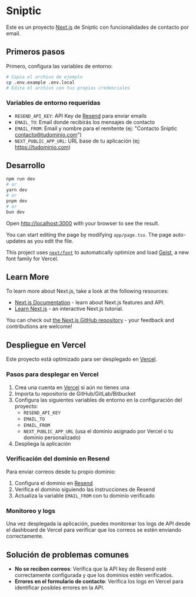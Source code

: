 # Sniptic

Este es un proyecto [Next.js](https://nextjs.org) de Sniptic con funcionalidades de contacto por email.

## Primeros pasos

Primero, configura las variables de entorno:

```bash
# Copia el archivo de ejemplo
cp .env.example .env.local
# Edita el archivo con tus propias credenciales
```

### Variables de entorno requeridas

- `RESEND_API_KEY`: API Key de [Resend](https://resend.com) para enviar emails
- `EMAIL_TO`: Email donde recibirás los mensajes de contacto
- `EMAIL_FROM`: Email y nombre para el remitente (ej: "Contacto Sniptic <contacto@tudominio.com>")
- `NEXT_PUBLIC_APP_URL`: URL base de tu aplicación (ej: https://tudominio.com)

## Desarrollo

```bash
npm run dev
# or
yarn dev
# or
pnpm dev
# or
bun dev
```

Open [http://localhost:3000](http://localhost:3000) with your browser to see the result.

You can start editing the page by modifying `app/page.tsx`. The page auto-updates as you edit the file.

This project uses [`next/font`](https://nextjs.org/docs/app/building-your-application/optimizing/fonts) to automatically optimize and load [Geist](https://vercel.com/font), a new font family for Vercel.

## Learn More

To learn more about Next.js, take a look at the following resources:

- [Next.js Documentation](https://nextjs.org/docs) - learn about Next.js features and API.
- [Learn Next.js](https://nextjs.org/learn) - an interactive Next.js tutorial.

You can check out [the Next.js GitHub repository](https://github.com/vercel/next.js) - your feedback and contributions are welcome!

## Despliegue en Vercel

Este proyecto está optimizado para ser desplegado en [Vercel](https://vercel.com).

### Pasos para desplegar en Vercel

1. Crea una cuenta en [Vercel](https://vercel.com) si aún no tienes una
2. Importa tu repositorio de GitHub/GitLab/Bitbucket
3. Configura las siguientes variables de entorno en la configuración del proyecto:
   - `RESEND_API_KEY`
   - `EMAIL_TO`
   - `EMAIL_FROM`
   - `NEXT_PUBLIC_APP_URL` (usa el dominio asignado por Vercel o tu dominio personalizado)
4. Despliega la aplicación

### Verificación del dominio en Resend

Para enviar correos desde tu propio dominio:

1. Configura el dominio en [Resend](https://resend.com)
2. Verifica el dominio siguiendo las instrucciones de Resend
3. Actualiza la variable `EMAIL_FROM` con tu dominio verificado

### Monitoreo y logs

Una vez desplegada la aplicación, puedes monitorear los logs de API desde el dashboard de Vercel para verificar que los correos se estén enviando correctamente.

## Solución de problemas comunes

- **No se reciben correos**: Verifica que la API key de Resend esté correctamente configurada y que los dominios estén verificados.
- **Errores en el formulario de contacto**: Verifica los logs en Vercel para identificar posibles errores en la API.
